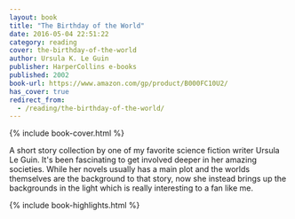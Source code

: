 ```yaml
---
layout: book
title: "The Birthday of the World"
date: 2016-05-04 22:51:22
category: reading
cover: the-birthday-of-the-world
author: Ursula K. Le Guin
publisher: HarperCollins e-books
published: 2002
book-url: https://www.amazon.com/gp/product/B000FC10U2/
has_cover: true
redirect_from:
  - /reading/the-birthday-of-the-world/
---
```

{% include book-cover.html %}

A short story collection by one of my favorite science fiction writer Ursula Le Guin. It's been fascinating to get involved deeper in her amazing societies. While her novels usually has a main plot and the worlds themselves are the background to that story, now she instead brings up the backgrounds in the light which is really interesting to a fan like me.

{% include book-highlights.html %}
